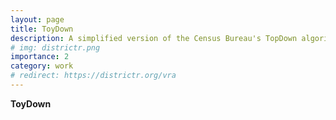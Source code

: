 ```yaml
---
layout: page
title: ToyDown
description: A simplified version of the Census Bureau's TopDown algorithm for adding differentially private noise to the 2020 decennial census release.
# img: districtr.png
importance: 2
category: work
# redirect: https://districtr.org/vra
---
```


**ToyDown**